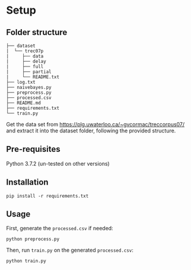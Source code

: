 # Setup

## Folder structure

```
├── dataset
|  └── trec07p
|     ├── data
|     ├── delay
|     ├── full
|     ├── partial
|     └── README.txt
├── log.txt
├── naivebayes.py
├── preprocess.py
├── processed.csv
├── README.md
├── requirements.txt
└── train.py
```

Get the data set from https://plg.uwaterloo.ca/~gvcormac/treccorpus07/ and extract it into the dataset folder, following the provided structure.

## Pre-requisites

Python 3.7.2 (un-tested on other versions)

## Installation

```
pip install -r requirements.txt
```

## Usage

First, generate the `processed.csv` if needed:
```
python preprocess.py
```

Then, run `train.py` on the generated `processed.csv`:
```
python train.py
```